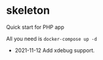 # skeleton
Quick start for PHP app

All you need is `docker-compose up -d`

- 2021-11-12 Add xdebug support.
